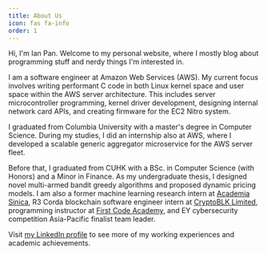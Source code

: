 ```yaml
---
title: About Us
icon: fas fa-info
order: 1
---
```


Hi, I'm Ian Pan. Welcome to my personal website, where I mostly blog
about programming stuff and nerdy things I'm interested in.

I am a software engineer at Amazon Web Services (AWS). My current focus involves writing performant C code in both Linux kernel space and user space within the AWS server architecture. This includes server microcontroller programming, kernel driver development, designing internal network card APIs, and creating firmware for the EC2 Nitro system.

I graduated from Columbia University with a master's degree in Computer Science. During my studies, I did an internship also at AWS, where I developed a scalable generic aggregator microservice for the AWS server fleet.

Before that, I graduated from CUHK with a BSc. in Computer Science (with
Honors) and a Minor in Finance. As my undergraduate thesis, I designed
novel multi-armed bandit greedy algorithms and proposed dynamic
pricing models. I am also a former machine learning research intern at
[Academia Sinica](https://en.wikipedia.org/wiki/Academia_Sinica), R3
Corda blockchain software engineer intern at [CryptoBLK
Limited](https://www.cryptoblk.io/home), programming instructor at
[First Code Academy](https://www.firstcodeacademy.com/), and EY
cybersecurity competition Asia-Pacific finalist team leader.

Visit [my LinkedIn profile](https://www.linkedin.com/in/ianyepan/) to
see more of my working experiences and academic achievements.
